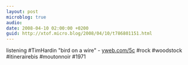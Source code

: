 ```yaml
---
layout: post
microblog: true
audio: 
date: 2008-04-10 02:00:00 +0200
guid: http://xtof.micro.blog/2008/04/10/t786801151.html
---
```

listening #TimHardin "bird on a wire" - [yweb.com/5c](http://yweb.com/5c) #rock #woodstock #itinerairebis #moutonnoir #1971
